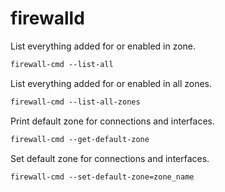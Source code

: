 # firewalld

List everything added for or enabled in zone.

```markdown
firewall-cmd --list-all
```

List everything added for or enabled in all zones.

```markdown
firewall-cmd --list-all-zones
```

Print default zone for connections and interfaces.

```markdown
firewall-cmd --get-default-zone
```

Set default zone for connections and interfaces.

```markdown
firewall-cmd --set-default-zone=zone_name
```
